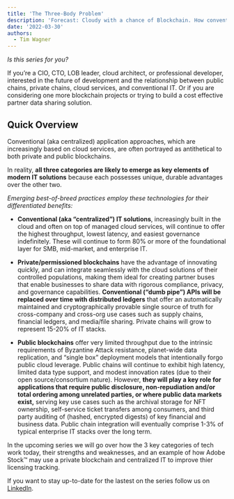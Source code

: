 ```yaml
---
title: 'The Three-Body Problem'
description: 'Forecast: Cloudy with a chance of Blockchain. How conventional IT, private ledgers, and public blockchains will work together to usher in the Web 3.0 era'
date: '2022-03-30'
authors:
  - Tim Wagner
---
```

_Is this series for you?_

If you’re a CIO, CTO, LOB leader, cloud architect, or professional developer, interested in the future of development and the relationship between public chains, private chains, cloud services, and conventional IT. Or if you are considering one more blockchain projects or trying to build a cost effective partner data sharing solution.

## Quick Overview

Conventional (aka centralized) application approaches, which are increasingly based on cloud services, are often portrayed as antithetical to both private and public blockchains.

In reality, **all three categories are likely to emerge as key elements of modern IT solutions** because each possesses unique, durable advantages over the other two.

*Emerging best-of-breed practices employ these technologies for their differentiated benefits:*

- **Conventional (aka “centralized”) IT solutions**, increasingly built in the cloud and often on top of managed cloud services, will continue to offer the highest throughput, lowest latency, and easiest governance indefinitely. These will continue to form 80% or more of the foundational layer for SMB, mid-market, and enterprise IT.

- **Private/permissioned blockchains** have the advantage of innovating quickly, and can integrate seamlessly with the cloud solutions of their controlled populations, making them ideal for creating partner buses that enable businesses to share data with rigorous compliance, privacy, and governance capabilities. **Conventional (“dumb pipe”) APIs will be replaced over time with distributed ledgers** that offer an automatically maintained and cryptographically provable single source of truth for cross-company and cross-org use cases such as supply chains, financial ledgers, and media/file sharing. Private chains will grow to represent 15-20% of IT stacks.

- **Public blockchains** offer very limited throughput due to the intrinsic requirements of Byzantine Attack resistance, planet-wide data replication, and “single box” deployment models that intentionally forgo public cloud leverage. Public chains will continue to exhibit high latency, limited data type support, and modest innovation rates (due to their open source/consortium nature). However, **they will play a key role for applications that require public disclosure, non-repudiation and/or total ordering among unrelated parties, or where public data markets exist,** serving key use cases such as the archival storage for NFT ownership, self-service ticket transfers among consumers, and third party auditing of (hashed, encrypted digests) of key financial and business data. Public chain integration will eventually comprise 1-3% of typical enterprise IT stacks over the long term.

In the upcoming series we will go over how the 3 key categories of tech work today, their strengths and weaknesses, and an example of how Adobe Stock™️ may use a private blockchain and centralized IT to improve thier licensing tracking.

If you want to stay up-to-date for the lastest on the series follow us on [LinkedIn](https://www.linkedin.com/company/vendiahq).
